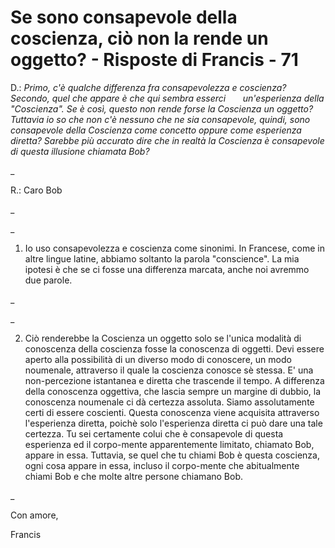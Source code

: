 # Se sono consapevole della coscienza, ciò non la rende un oggetto? - Risposte di Francis - 71

D.: _Primo, c'è qualche differenza fra consapevolezza e coscienza? Secondo, quel che appare è che qui sembra esserci       un'esperienza della "Coscienza". Se è così, questo non rende forse la Coscienza un oggetto? Tuttavia io so che non c'è nessuno che ne sia consapevole, quindi, sono consapevole della Coscienza come concetto oppure come esperienza diretta? Sarebbe più accurato dire che in realtà la Coscienza è consapevole di questa illusione chiamata Bob?_

_

R.: Caro Bob

_

_

1. Io uso consapevolezza e coscienza come sinonimi. In Francese, come in altre lingue latine, abbiamo soltanto la parola "conscience". La mia ipotesi è che se ci fosse una differenza marcata, anche noi avremmo due parole.

_

_

2. Ciò renderebbe la Coscienza un oggetto solo se l'unica modalità di conoscenza della coscienza fosse la conoscenza di oggetti. Devi essere aperto alla possibilità di un diverso modo di conoscere, un modo noumenale, attraverso il quale la coscienza conosce sè stessa. E' una non-percezione istantanea e diretta che trascende il tempo. A differenza della conoscenza oggettiva, che lascia sempre un margine di dubbio, la conoscenza noumenale ci dà certezza assoluta. Siamo assolutamente certi di essere coscienti. Questa conoscenza viene acquisita attraverso l'esperienza diretta, poichè solo l'esperienza diretta ci può dare una tale certezza. Tu sei certamente colui che è consapevole di questa esperienza ed il corpo-mente apparentemente limitato, chiamato Bob, appare in essa. Tuttavia, se quel che tu chiami Bob è questa coscienza, ogni cosa appare in essa, incluso il corpo-mente che abitualmente chiami Bob e che molte altre persone chiamano Bob.

_

Con amore,

Francis


